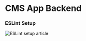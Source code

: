 # CMS App Backend

### ESLint Setup

![ESLint setup article](https://medium.com/@sindhujad6/setting-up-eslint-and-prettier-in-a-node-js-project-f2577ee2126f)
